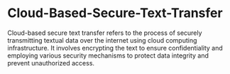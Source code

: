 # Cloud-Based-Secure-Text-Transfer
Cloud-based secure text transfer refers to the process of securely transmitting textual data over the internet using cloud computing infrastructure. 
It involves encrypting the text to ensure confidentiality and employing various security mechanisms to protect data integrity and prevent unauthorized access.
